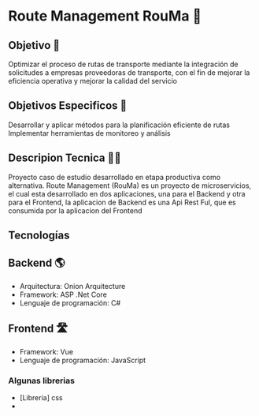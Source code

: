 # Route Management RouMa 🚞

## Objetivo 🚨

Optimizar el proceso de rutas de transporte mediante la integración de solicitudes a empresas proveedoras de transporte, con el fin de mejorar la eficiencia operativa y mejorar la calidad del servicio

## Objetivos Especificos 🚥
Desarrollar y aplicar métodos para la planificación eficiente de rutas
Implementar herramientas de monitoreo y análisis

## Descripion Tecnica 👩‍💻
Proyecto caso de estudio desarrollado en etapa productiva como alternativa. 
Route Management (RouMa) es un proyecto de microservicios, el cual esta desarrollado en dos aplicaciones, una para el Backend y otra para el Frontend, la aplicacion de Backend es una Api Rest Ful, que es consumida por la aplicacion del Frontend

## Tecnologías 
## Backend 🌎
- Arquitectura: Onion Arquitecture
- Framework: ASP .Net Core
- Lenguaje de programación: C#

## Frontend 🛣
- Framework: Vue
- Lenguaje de programación: JavaScript

### Algunas librerias
- [Libreria] css
- 
